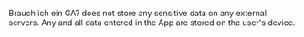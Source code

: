 Brauch ich ein GA? does not store any sensitive data on any external servers. Any and all data entered in the App are stored on the user's device.